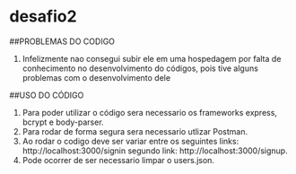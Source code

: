 # desafio2

##PROBLEMAS DO CODIGO
1. Infelizmente nao consegui subir ele em uma hospedagem por falta de conhecimento no desenvolvimento do códigos, pois tive alguns problemas com o desenvolvimento dele

##USO DO CÓDIGO
1. Para poder utilizar o código sera necessario os frameworks express, bcrypt  e body-parser.
2. Para rodar de forma segura sera necessario utlizar Postman.
3. Ao rodar o codigo deve ser variar entre os seguintes links: http://localhost:3000/signin  segundo link: http://localhost:3000/signup.
4. Pode ocorrer de ser necessario limpar o users.json.
